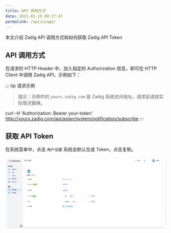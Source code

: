 ```yaml
---
title: API 调用方式
date: 2021-03-19 09:27:47
permalink: /api/usage/
---
```


本文介绍 Zadig API 调用方式和如何获取 Zadig API Token

## API 调用方式

在请求的 HTTP Header 中，加入指定的 Authorization 信息，即可在 HTTP Client 中调用 Zadig API，示例如下：

::: tip 请求示例
> 提示：示例中的 `yours.zadig.com` 是 Zadig 系统访问地址，请求前请视实际情况替换。

curl -H 'Authorization: Bearer your-token' http://yours.zadig.com/api/aslan/system/notification/subscribe
:::


## 获取 API Token

在系统菜单中，点击 `用户设置`
系统会默认生成 Token，点击复制。

![API Token](./_images/api_token.png "API Token")
